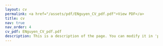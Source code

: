 ```yaml
---
layout: cv
permalink: <a href="/assets/pdf/ENguyen_CV_pdf.pdf">View PDF</a>
title: cv
nav: true
nav_order: 4
cv_pdf: ENguyen_CV_pdf.pdf
description: This is a description of the page. You can modify it in 'pages/_cv.md'. You can also change or remove the top pdf download button.
---
```

